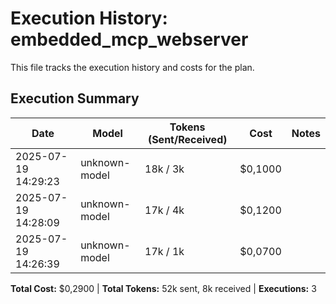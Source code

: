 # Execution History: embedded_mcp_webserver

This file tracks the execution history and costs for the plan.

<!-- EXECUTION_HISTORY_START -->
<!-- timestamp,model,tokensSent,tokensReceived,messageCost,sessionCost,summary -->
<!-- EXEC_DATA: 2025-07-19T14:29:23.357065,unknown-model,18000,3000,0.1,0.1, -->
<!-- EXEC_DATA: 2025-07-19T14:28:09.697108100,unknown-model,17000,4200,0.12,0.12, -->
<!-- EXEC_DATA: 2025-07-19T14:26:39.017744700,unknown-model,17000,1600,0.07,0.07, -->
<!-- EXECUTION_HISTORY_END -->

## Execution Summary

| Date | Model | Tokens (Sent/Received) | Cost | Notes |
| ---- | ----- | --------------------- | ---- | ----- |
| 2025-07-19 14:29:23 | unknown-model | 18k / 3k | $0,1000 |  |
| 2025-07-19 14:28:09 | unknown-model | 17k / 4k | $0,1200 |  |
| 2025-07-19 14:26:39 | unknown-model | 17k / 1k | $0,0700 |  |

**Total Cost:** $0,2900 | **Total Tokens:** 52k sent, 8k received | **Executions:** 3
